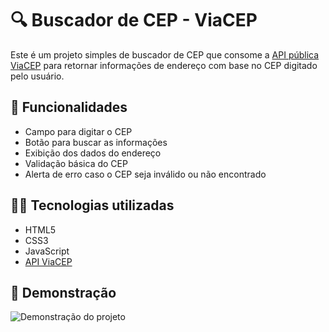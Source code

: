 # 🔍 Buscador de CEP - ViaCEP

Este é um projeto simples de buscador de CEP que consome a [API pública ViaCEP](https://viacep.com.br/) para retornar informações de endereço com base no CEP digitado pelo usuário.

## 🚀 Funcionalidades

- Campo para digitar o CEP
- Botão para buscar as informações
- Exibição dos dados do endereço
- Validação básica do CEP
- Alerta de erro caso o CEP seja inválido ou não encontrado

## 🧑‍💻 Tecnologias utilizadas

- HTML5
- CSS3 
- JavaScript
- [API ViaCEP](https://viacep.com.br/)

## 📸 Demonstração

![Demonstração do projeto](screenshot.png)
